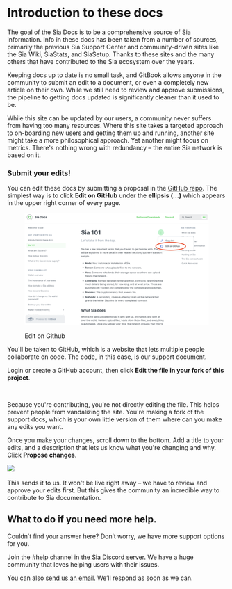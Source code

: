 # Introduction to these docs

The goal of the Sia Docs is to be a comprehensive source of Sia information. Info in these docs has been taken from a number of sources, primarily the previous Sia Support Center and community-driven sites like the Sia Wiki, SiaStats, and SiaSetup. Thanks to these sites and the many others that have contributed to the Sia ecosystem over the years.

Keeping docs up to date is no small task, and GitBook allows anyone in the community to submit an edit to a document, or even a completely new article on their own. While we still need to review and approve submissions, the pipeline to getting docs updated is significantly cleaner than it used to be.

While this site can be updated by our users, a community never suffers from having too many resources. Where this site takes a targeted approach to on-boarding new users and getting them up and running, another site might take a more philosophical approach. Yet another might focus on metrics. There's nothing wrong with redundancy – the entire Sia network is based on it.

### Submit your edits!

You can edit these docs by submitting a proposal in the [GitHub repo](https://github.com/SiaFoundation/docs). The simplest way is to click **Edit on GitHub** under the **ellipsis (...)** which appears in the upper right corner of every page.

<figure><img src="../.gitbook/assets/Edit on Github.png" alt=""><figcaption><p>Edit on Github</p></figcaption></figure>

You'll be taken to GitHub, which is a website that lets multiple people collaborate on code. The code, in this case, is our support document.

Login or create a GitHub account, then click **Edit the file in your fork of this project**.

<figure><img src="../.gitbook/assets/github-fork.png" alt=""><figcaption></figcaption></figure>

Because you're contributing, you're not directly editing the file. This helps prevent people from vandalizing the site. You're making a fork of the support docs, which is your own little version of them where can you make any edits you want.

Once you make your changes, scroll down to the bottom. Add a title to your edits, and a description that lets us know what you're changing and why. Click **Propose changes**.

![](../.gitbook/assets/intro-3.png)

This sends it to us. It won't be live right away – we have to review and approve your edits first. But this gives the community an incredible way to contribute to Sia documentation.

## What to do if you need more help.

Couldn’t find your answer here? Don’t worry, we have more support options for you.

Join the #help channel in [the Sia Discord server.](https://sia.tech/discord) We have a huge community that loves helping users with their issues.

You can also [send us an email.](mailto:hello@sia.tech) We’ll respond as soon as we can.
